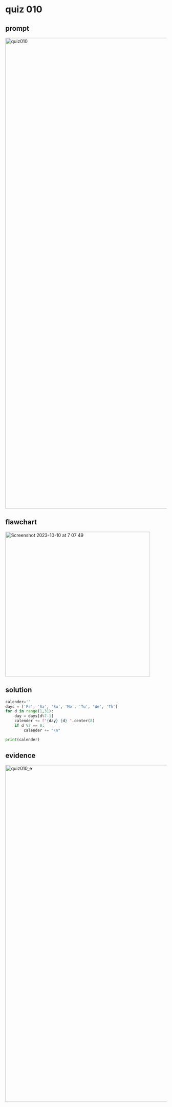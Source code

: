 # quiz 010
## prompt
<img width="1470" alt="quiz010" src="https://github.com/ayyyane/unit1-2024/assets/142702159/1ab6bdca-be4a-4f61-81a9-e99a4dfb888f">

## flawchart
<img width="452" alt="Screenshot 2023-10-10 at 7 07 49" src="https://github.com/ayyyane/unit1-2024/assets/142702159/d10c7234-634a-4525-9251-d6975f6c51af">

## solution
```.py
calender=''
days = ['Fr', 'Sa', 'Su', 'Mo', 'Tu', 'We', 'Th']
for d in range(1,31):
    day = days[d%7-1]
    calender += f"{day} {d} ".center(8)
    if d %7 == 0:
        calender += "\n"

print(calender)
```
## evidence
<img width="1052" alt="quiz010_e" src="https://github.com/ayyyane/unit1-2024/assets/142702159/23c1ffb3-3fa1-4030-af83-aab470dd4540">
